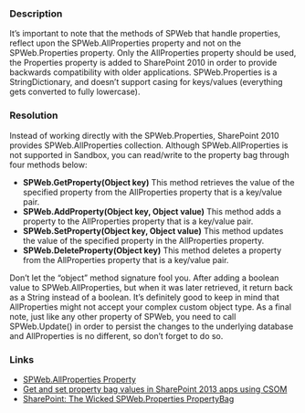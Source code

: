 ﻿---
Title: Avoid SPWeb.Properties usage
FileName: resp510240.html
---
### Description
It’s important to note that the methods of SPWeb that handle properties, reflect upon the SPWeb.AllProperties property and not on the SPWeb.Properties property. Only the AllProperties property should be used, the Properties property is added to SharePoint 2010 in order to provide backwards compatibility with older applications.
SPWeb.Properties is a StringDictionary, and doesn’t support casing for keys/values (everything gets converted to fully lowercase).

### Resolution
Instead of working directly with the SPWeb.Properties, SharePoint 2010 provides SPWeb.AllProperties collection. Although SPWeb.AllProperties is not supported in Sandbox, you can read/write to the property bag through four methods below:

- **SPWeb.GetProperty(Object key)** This method retrieves the value of the specified property from the AllProperties property that is a key/value pair.
- **SPWeb.AddProperty(Object key, Object value)** This method adds a property to the AllProperties property that is a key/value pair.
- **SPWeb.SetProperty(Object key, Object value)** This method updates the value of the specified property in the AllProperties property.
- **SPWeb.DeleteProperty(Object key)** This method deletes a property from the AllProperties property that is a key/value pair.

Don’t let the “object” method signature fool you. After adding a boolean value to SPWeb.AllProperties, but when it was later retrieved, it return back as a String instead of a boolean. It’s definitely good to keep in mind that AllProperties might not accept your complex custom object type.
As a final note, just like any other property of SPWeb, you need to call SPWeb.Update() in order to persist the changes to the underlying database and AllProperties is no different, so don’t forget to do so.

### Links
- [SPWeb.AllProperties Property](http://msdn.microsoft.com/en-us/library/microsoft.sharepoint.spweb.allproperties(v=office.14).aspx)
- [Get and set property bag values in SharePoint 2013 apps using CSOM](http://sureshpydi.blogspot.in/2013/05/set-and-get-property-bag-values-in.html)
- [SharePoint: The Wicked SPWeb.Properties PropertyBag](http://trentacular.com/2009/06/sharepoint-the-wicked-spwebproperties-propertybag/)
